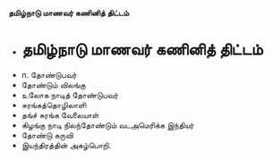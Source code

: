 **தமிழ்நாடு மாணவர் கணினித் திட்டம்**
- # தமிழ்நாடு மாணவர் கணினித் திட்டம்
- n. தோண்டுபவர்
- தோண்டும் விலங்கு
- உலோக நாடித் தோண்டுபவர்
- சுரங்கத்தொழிலாளி
- தங்ச் சுரங்க வேலையாள்
- கிழங்கு நாடி நிலந்தோண்டும் வடஅமெரிக்க இந்தியர்
- தோண்டு கருவி
- இயந்திரத்தின் அகழ்பொறி.


